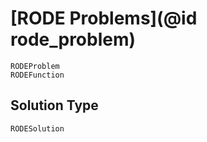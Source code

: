 # [RODE Problems](@id rode_problem)

```@docs
RODEProblem
RODEFunction
```

## Solution Type

```@docs
RODESolution
```